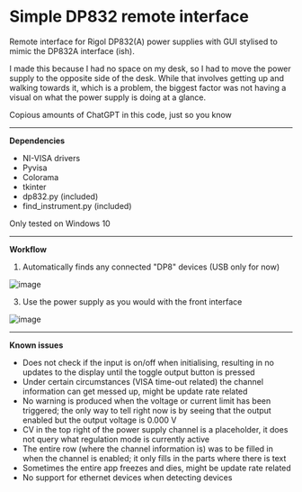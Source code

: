 # Simple DP832 remote interface
Remote interface for Rigol DP832(A) power supplies with GUI stylised to mimic the DP832A interface (ish).

I made this because I had no space on my desk, so I had to move the power supply to the opposite side of the desk. While that involves getting up and walking towards it, which is a problem, the biggest factor was not having a visual on what the power supply is doing at a glance.

Copious amounts of ChatGPT in this code, just so you know

----

**Dependencies**
- NI-VISA drivers
- Pyvisa
- Colorama
- tkinter
- dp832.py (included)
- find_instrument.py (included)

Only tested on Windows 10

----

**Workflow**
1. Automatically finds any connected "DP8" devices (USB only for now)
   
![image](https://github.com/user-attachments/assets/38743e4b-e52a-403a-bcda-eed2290a87eb)

3. Use the power supply as you would with the front interface

![image](https://github.com/user-attachments/assets/1213d0bf-de36-4c6b-ba6d-9eb65b739e43)


-----

**Known issues**
- Does not check if the input is on/off when initialising, resulting in no updates to the display until the toggle output button is pressed
- Under certain circumstances (VISA time-out related) the channel information can get messed up, might be update rate related
- No warning is produced when the voltage or current limit has been triggered; the only way to tell right now is by seeing that the output enabled but the output voltage is 0.000 V
- CV in the top right of the power supply channel is a placeholder, it does not query what regulation mode is currently active
- The entire row (where the channel information is) was to be filled in when the channel is enabled; it only fills in the parts where there is text
- Sometimes the entire app freezes and dies, might be update rate related
- No support for ethernet devices when detecting devices
